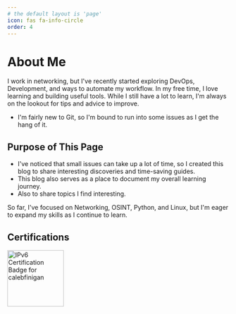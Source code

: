 ```yaml
---
# the default layout is 'page'
icon: fas fa-info-circle
order: 4
---
```


# About Me

I work in networking, but I've recently started exploring DevOps, Development, and ways to automate my workflow. In my free time, I love learning and building useful tools. While I still have a lot to learn, I'm always on the lookout for tips and advice to improve.

- I'm fairly new to Git, so I'm bound to run into some issues as I get the hang of it.

## Purpose of This Page

- I've noticed that small issues can take up a lot of time, so I created this blog to share interesting discoveries and time-saving guides.
- This blog also serves as a place to document my overall learning journey.
- Also to share topics I find interesting.

So far, I've focused on Networking, OSINT, Python, and Linux, but I'm eager to expand my skills as I continue to learn.

## Certifications

<img src="https://ipv6.he.net/certification/create_badge.php?pass_name=calebfinigan&amp;badge=1" style="border: 0; width: 128px; height: 128px" alt="IPv6 Certification Badge for calebfinigan">

<div data-iframe-width="150" data-iframe-height="270" data-share-badge-id="bd0bebaf-beb1-4e9e-9abc-0689fe4b5b6d" data-share-badge-host="https://www.credly.com"></div>
<script type="text/javascript" async src="https://cdn.credly.com/assets/utilities/embed.js"></script>

<div data-iframe-width="150" data-iframe-height="270" data-share-badge-id="cc0b6337-f283-4daf-9dbb-e3260f0387eb" data-share-badge-host="https://www.credly.com"></div>
<script type="text/javascript" async src="https://cdn.credly.com/assets/utilities/embed.js"></script>
